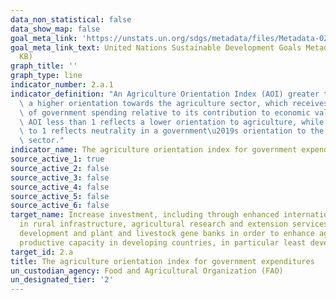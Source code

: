 ```yaml
---
data_non_statistical: false
data_show_map: false
goal_meta_link: 'https://unstats.un.org/sdgs/metadata/files/Metadata-02-0A-01.pdf '
goal_meta_link_text: United Nations Sustainable Development Goals Metadata (PDF 223
  KB)
graph_title: ''
graph_type: line
indicator_number: 2.a.1
indicator_definition: "An Agriculture Orientation Index (AOI) greater than 1 reflects\
  \ a higher orientation towards the agriculture sector, which receives a higher share\
  \ of government spending relative to its contribution to economic value-added. An\
  \ AOI less than 1 reflects a lower orientation to agriculture, while an AOI equal\
  \ to 1 reflects neutrality in a government\u2019s orientation to the agriculture\
  \ sector."
indicator_name: The agriculture orientation index for government expenditures
source_active_1: true
source_active_2: false
source_active_3: false
source_active_4: false
source_active_5: false
source_active_6: false
target_name: Increase investment, including through enhanced international cooperation,
  in rural infrastructure, agricultural research and extension services, technology
  development and plant and livestock gene banks in order to enhance agricultural
  productive capacity in developing countries, in particular least developed countries
target_id: 2.a
title: The agriculture orientation index for government expenditures
un_custodian_agency: Food and Agricultural Organization (FAO)
un_designated_tier: '2'
---
```


